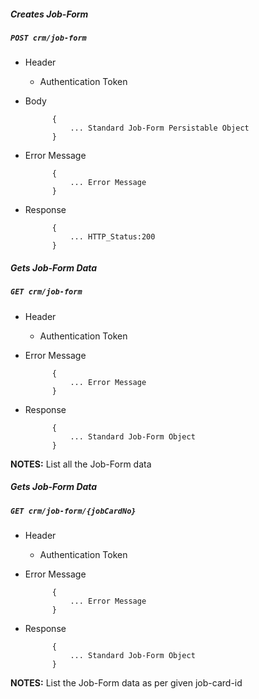 ##### Creates Job-Form

##### `POST crm/job-form`
+ Header
	- Authentication Token
	
+ Body

            {
                ... Standard Job-Form Persistable Object
            }
+ Error Message

			{
				... Error Message
			}             
+ Response

            {
                ... HTTP_Status:200
            }
			
##### Gets Job-Form Data           
            
##### `GET crm/job-form`
+ Header 
	- Authentication Token

+ Error Message

			{
				... Error Message
			} 
+ Response

			{
				... Standard Job-Form Object
			}

**NOTES:** List all the Job-Form data

##### Gets Job-Form Data           
            
##### `GET crm/job-form/{jobCardNo}`
+ Header 
	- Authentication Token

+ Error Message

			{
				... Error Message
			} 
+ Response

			{
				... Standard Job-Form Object
			}

**NOTES:** List the Job-Form data as per given job-card-id